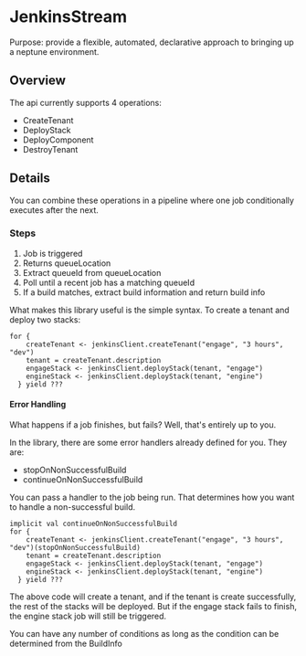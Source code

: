 # JenkinsStream

Purpose: provide a flexible, automated, declarative approach to bringing up a neptune environment.

## Overview

The api currently supports 4 operations:

* CreateTenant
* DeployStack
* DeployComponent
* DestroyTenant

## Details

You can combine these operations in a pipeline where one job conditionally executes after the next.
### Steps
1. Job is triggered 
2. Returns queueLocation 
3. Extract queueId from queueLocation 
4. Poll until a recent job has a matching queueId 
5. If a build matches, extract build information and return build info

What makes this library useful is the simple syntax. To create a tenant and deploy two stacks: 

```
for {
    createTenant <- jenkinsClient.createTenant("engage", "3 hours", "dev")
    tenant = createTenant.description
    engageStack <- jenkinsClient.deployStack(tenant, "engage")
    engineStack <- jenkinsClient.deployStack(tenant, "engine")
  } yield ???

```

#### Error Handling
What happens if a job finishes, but fails? Well, that's entirely up to you.

In the library, there are some error handlers already defined for you. They are:
* stopOnNonSuccessfulBuild
* continueOnNonSuccessfulBuild

You can pass a handler to the job being run. That determines how you want to handle a non-successful build. 

```
implicit val continueOnNonSuccessfulBuild
for {
    createTenant <- jenkinsClient.createTenant("engage", "3 hours", "dev")(stopOnNonSuccessfulBuild)
    tenant = createTenant.description
    engageStack <- jenkinsClient.deployStack(tenant, "engage")
    engineStack <- jenkinsClient.deployStack(tenant, "engine")
  } yield ???

```

The above code will create a tenant, and if the tenant is create successfully, the rest of the stacks will be deployed. But if the engage stack fails to finish, the engine stack job will still be triggered.

You can have any number of conditions as long as the condition can be determined from the BuildInfo
